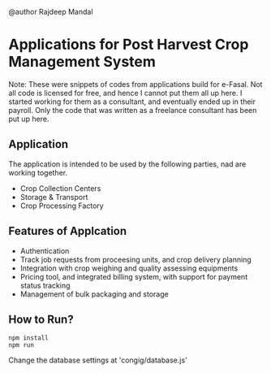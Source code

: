 @author Rajdeep Mandal

# Applications for Post Harvest Crop Management System

Note: These were snippets of codes from applications build for e-Fasal. Not all code is licensed for free, and hence I cannot put them all up here. I started working for them as a consultant, and eventually ended up in their payroll. Only the code that was written as a freelance consultant has been put up here. 

## Application

The application is intended to be used by the following parties, nad are working together. 

* Crop Collection Centers
* Storage & Transport
* Crop Processing Factory 


## Features of Applcation
- Authentication 
- Track job requests from proceesing units, and crop delivery planning
- Integration with crop weighing and quality assessing equipments
- Pricing tool, and integrated billing system, with support for payment status tracking
- Management of bulk packaging and storage

## How to Run?
```
npm install
npm run
```
Change the database settings at 'congig/database.js'



